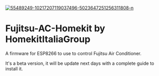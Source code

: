 <a href="https://ibb.co/bHKSdyb"><img src="https://i.ibb.co/Gs5KP1H/55489249-10217207119037496-5023647251256311808-n.jpg" alt="55489249-10217207119037496-5023647251256311808-n" border="0"></a>

# Fujitsu-AC-Homekit by HomekitItaliaGroup

A firmware for ESP8266 to use to control Fujitsu Air Conditioner.

It's a beta version, it will be update next days with a complete guide to install it.
